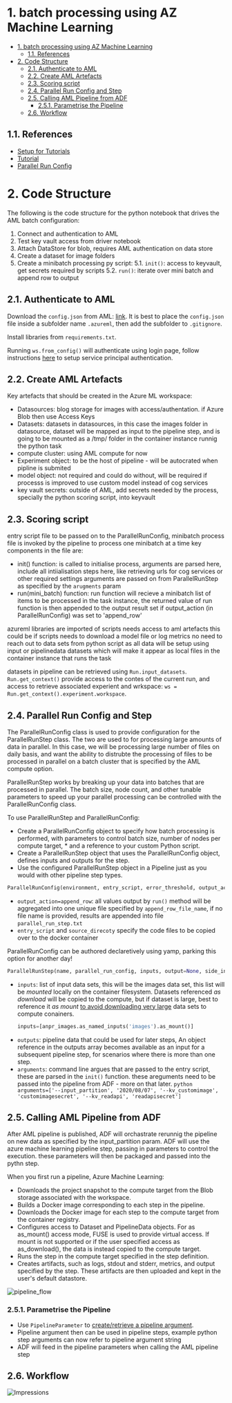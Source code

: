 # 1. batch processing using AZ Machine Learning


<!-- TOC -->

- [1. batch processing using AZ Machine Learning](#1-batch-processing-using-az-machine-learning)
    - [1.1. References](#11-references)
- [2. Code Structure](#2-code-structure)
    - [2.1. Authenticate to AML](#21-authenticate-to-aml)
    - [2.2. Create AML Artefacts](#22-create-aml-artefacts)
    - [2.3. Scoring script](#23-scoring-script)
    - [2.4. Parallel Run Config and Step](#24-parallel-run-config-and-step)
    - [2.5. Calling AML Pipeline from ADF](#25-calling-aml-pipeline-from-adf)
        - [2.5.1. Parametrise the Pipeline](#251-parametrise-the-pipeline)
    - [2.6. Workflow](#26-workflow)

<!-- /TOC -->

## 1.1. References


* [Setup for Tutorials](https://docs.microsoft.com/en-us/azure/machine-learning/tutorial-1st-experiment-sdk-setup)
* [Tutorial](https://docs.microsoft.com/en-us/azure/machine-learning/tutorial-pipeline-batch-scoring-classification)
* [Parallel Run Config](https://docs.microsoft.com/en-us/python/api/azureml-pipeline-steps/azureml.pipeline.steps.parallelrunconfig?view=azure-ml-py)



# 2. Code Structure

The following is the code structure for the python notebook that drives the AML batch configuration:
1. Connect and authentication to AML
2. Test key vault access from driver notebook
3. Attach DataStore for blob, requires AML authentication on data store
4. Create a dataset for image folders
5. Create a minibatch processing py script:
    5.1. `init()`: access to keyvault, get secrets required by scripts
    5.2. `run()`: iterate over mini batch and append row to output

## 2.1. Authenticate to AML

Download the `config.json` from AML: [link](https://docs.microsoft.com/en-us/azure/machine-learning/how-to-manage-workspace#download-a-configuration-file).
It is best to place the `config.json` file inside a subfolder name `.azureml`, then add the subfolder to `.gitignore`.

Install libraries from `requirements.txt`.

Running `ws.from_config()` will authenticate using login page, follow instructions [here](https://docs.microsoft.com/en-us/azure/machine-learning/how-to-setup-authentication#use-a-service-principal-from-the-sdk) to setup service principal authentication.

## 2.2. Create AML Artefacts

Key artefacts that should be created in the Azure ML workspace:
* Datasources: blog storage for images with access/authentation. if Azure Blob then use Access Keys
* Datasets: datasets in datasources, in this case the images folder in datasource, dataset will be mapped as input to the pipeline step, and is going to be mounted as a /tmp/ folder in the container instance runnig the python task
* compute cluster: using AML compute for now
* Experiment object: to be the host of pipeline - will be autocrated when pipline is submited
* model object: not required and could do without, will be required if processs is improved to use custom model instead of cog services
* key vault secrets: outside of AML, add secrets needed by the process, specially the python scoring script, into keyvault

## 2.3. Scoring script


entry script file to be passed on to the ParallelRunConfig, minibatch process file is invoked by the pipeline to process one minibatch at a time
key components in the file are:
- init() function:
    is called to initialise process, arguments are parsed here, include all intiialisation steps here, like retrieving urls for cog services or other required settings arguments are passed on from ParallelRunStep as specified by the `arugments` param
- run(mini_batch) function:
    run function will recieve a minibatch list of items to be processed in the task instance, the returned value of run function is then appended to the output result set if output_action (in ParallelRunConfig) was set to 'append_row'



azureml libraries are imported of scripts needs access to aml artefacts this could be if scripts needs to download a model file or log metrics no need to reach out to data sets from python script as all data will be setup using input or pipelinedata datasets which will make it appear as local files in the container instance that runs the task

datasets in pipeline can be retrieved using `Run.input_datasets`. `Run.get_context()` provide access to the contes of the current run, and access to retrieve associated experient and wrkspace: `ws = Run.get_context().experiment.workspace`.


## 2.4. Parallel Run Config and Step


The ParallelRunConfig class is used to provide configuration for the ParallelRunStep class. The two are used to for processing large amounts of data in parallel. In this case, we will be processing large number of files on daily basis, and want the ability to distrubte the processing of files to be processed in parallel on a batch cluster that is specified by the AML compute option.

ParallelRunStep works by breaking up your data into batches that are processed in parallel. The batch size, node count, and other tunable parameters to speed up your parallel processing can be controlled with the ParallelRunConfig class.


To use ParallelRunStep and ParallelRunConfig:

* Create a ParallelRunConfig object to specify how batch processing is performed, with parameters to control batch size, number of nodes per compute target, * and a reference to your custom Python script.
* Create a ParallelRunStep object that uses the ParallelRunConfig object, defines inputs and outputs for the step.
* Use the configured ParallelRunStep object in a Pipeline just as you would with other pipeline step types.

```python
ParallelRunConfig(environment, entry_script, error_threshold, output_action, compute_target, node_count, process_count_per_node=None, mini_batch_size=None, source_directory=None, description=None, logging_level='INFO', run_invocation_timeout=60, run_max_try=3, append_row_file_name=None)
```

- `output_action=append_row`: all values output by `run()` method will be aggregated into one unique file specified by `append_row_file_name`, if no file name is provided, results are appended into file `parallel_run_step.txt`
- `entry_script` and `source_direcoty` specify the code files to be copied over to the docker container

ParallelRunConfig can be authored declaretively using yamp, parking this option for another day!

```python
ParallelRunStep(name, parallel_run_config, inputs, output=None, side_inputs=None, arguments=None, allow_reuse=True)
```

- `inputs`: list of input data sets, this will be the images data set, this list will be *mounted* locally on the container filesystem. Datasets referenced *as download* will be copied to the compute, but if dataset is large, best to reference it *as mount* [to avoid downloading very large](https://docs.microsoft.com/en-us/azure/machine-learning/how-to-train-with-datasets#mount-vs-download) data sets to compute conainers.
    ```python
    inputs=[anpr_images.as_named_inputs('images').as_mount()]
    ```
- `outputs`: pipeline data that could be used for later steps, An object reference in the outputs array becomes available as an input for a subsequent pipeline step, for scenarios where there is more than one step.
- `arguments`: command line argues that are passed to the entry script, these are parsed in the `init()` function. these areguments need to be passed into the pipeline from ADF - more on that later.
        ```python
        arguments=['--input_partition', '2020/08/07', '--kv_customimage', 'customimagesecret', '--kv_readapi', 'readapisecret']
        ```


## 2.5. Calling AML Pipeline from ADF

After AML pipeline is published, ADF will orchastrate rerunnig the pipeline on new data as specified by the input_partition param. ADF will use the azure machine learning pipeline step, passing in parameters to control the execution. these parameters will then be packaged and passed into the pythn step.


When you first run a pipeline, Azure Machine Learning:

* Downloads the project snapshot to the compute target from the Blob storage associated with the workspace.
* Builds a Docker image corresponding to each step in the pipeline.
* Downloads the Docker image for each step to the compute target from the container registry.
* Configures access to Dataset and PipelineData objects. For as as_mount() access mode, FUSE is used to provide virtual access. If mount is not supported or if the user specified access as as_download(), the data is instead copied to the compute target.
* Runs the step in the compute target specified in the step definition.
* Creates artifacts, such as logs, stdout and stderr, metrics, and output specified by the step. These artifacts are then uploaded and kept in the user's  default datastore.

![pipeline_flow](https://docs.microsoft.com/en-us/azure/machine-learning/media/how-to-create-your-first-pipeline/run_an_experiment_as_a_pipeline.png)



### 2.5.1. Parametrise the Pipeline

* Use `PipelineParameter` to [create/retrieve a pipeline argument](https://docs.microsoft.com/en-us/azure/machine-learning/how-to-create-your-first-pipeline#publish-a-pipeline).
* Pipeline argument then can be used in pipeline steps, example python step arguments can now refer to pipeline argument string
* ADF will feed in the pipeline parameters when calling the AML pipeline step

## 2.6. Workflow

![Impressions](https://PixelServer20190423114238.azurewebsites.net/api/impressions/MachineLearningNotebooks/how-to-use-azureml/README.png)